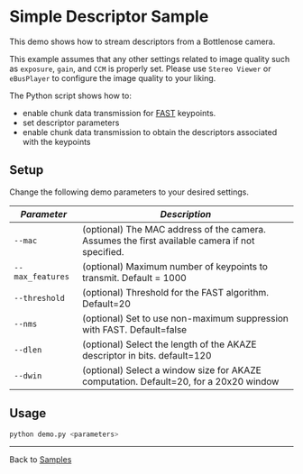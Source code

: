# Simple Descriptor Sample

This demo shows how to stream descriptors from a Bottlenose camera.

This example assumes that any other settings related to image quality such as `exposure`, `gain`, and `CCM` is properly set. Please use `Stereo Viewer` or `eBusPlayer` to configure the image quality to your liking.

The Python script shows how to:
- enable chunk data transmission for
[FAST](https://en.wikipedia.org/wiki/Features_from_accelerated_segment_test) keypoints.
- set descriptor parameters
- enable chunk data transmission to obtain the descriptors associated with the keypoints 

## Setup

Change the following demo parameters to your desired settings.

| ***Parameter***      | ***Description***                                                                              |
|----------------------|------------------------------------------------------------------------------------------------|
| ```--mac```          | (optional) The MAC address of the camera. Assumes the first available camera if not specified. |
| ```--max_features``` | (optional) Maximum number of keypoints to transmit. Default = 1000                             |
| ```--threshold```    | (optional) Threshold for the FAST algorithm. Default=20                                        |
| ```--nms```          | (optional) Set to use non-maximum suppression with FAST. Default=false                         |
| `--dlen`             | (optional) Select the length of the AKAZE descriptor in bits. default=120                      |
| `--dwin`             | (optional) Select a window size for AKAZE computation. Default=20, for a 20x20 window          |                                                                                     

## Usage

```bash
python demo.py <parameters>
```

----
Back to [Samples](../README.md)